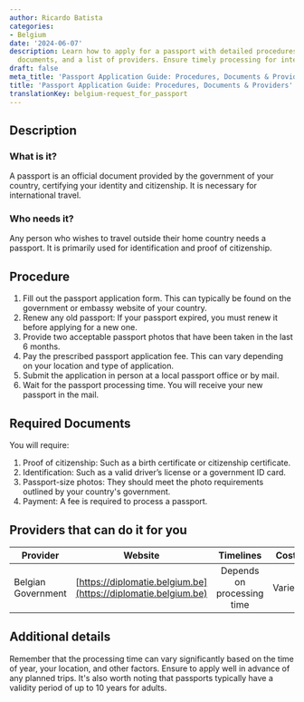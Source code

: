 ```yaml
---
author: Ricardo Batista
categories:
- Belgium
date: '2024-06-07'
description: Learn how to apply for a passport with detailed procedures, required
  documents, and a list of providers. Ensure timely processing for international travel!
draft: false
meta_title: 'Passport Application Guide: Procedures, Documents & Providers'
title: 'Passport Application Guide: Procedures, Documents & Providers'
translationKey: belgium-request_for_passport
---
```



## Description
### What is it?
A passport is an official document provided by the government of your country, certifying your identity and citizenship. It is necessary for international travel.

### Who needs it?
Any person who wishes to travel outside their home country needs a passport. It is primarily used for identification and proof of citizenship.

## Procedure

1. Fill out the passport application form. This can typically be found on the government or embassy website of your country. 
2. Renew any old passport: If your passport expired, you must renew it before applying for a new one.
3. Provide two acceptable passport photos that have been taken in the last 6 months.
4. Pay the prescribed passport application fee. This can vary depending on your location and type of application.
5. Submit the application in person at a local passport office or by mail. 
6. Wait for the passport processing time. You will receive your new passport in the mail.

## Required Documents

You will require:

1. Proof of citizenship: Such as a birth certificate or citizenship certificate.
2. Identification: Such as a valid driver’s license or a government ID card.
3. Passport-size photos: They should meet the photo requirements outlined by your country's government.
4. Payment: A fee is required to process a passport.

## Providers that can do it for you

| Provider        |     Website     |     Timelines    |       Cost      |
| --------------- | --------------- |  :-------------: | :-------------: |
| Belgian Government      |  [https://diplomatie.belgium.be](https://diplomatie.belgium.be) |      Depends on processing time      |        Varies       |

## Additional details

Remember that the processing time can vary significantly based on the time of year, your location, and other factors. Ensure to apply well in advance of any planned trips. It's also worth noting that passports typically have a validity period of up to 10 years for adults.
